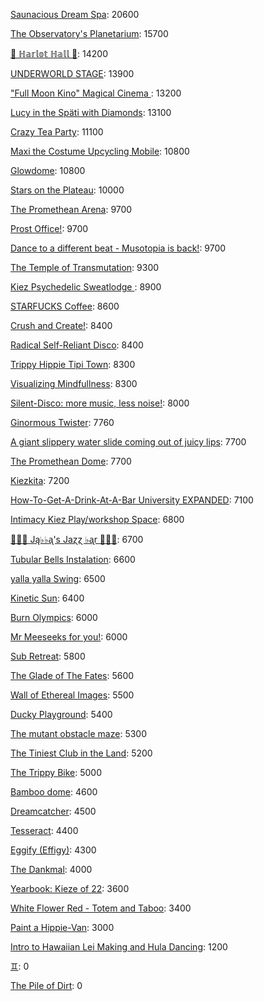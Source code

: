 [Saunacious Dream Spa](https://kiezburn.dreams.wtf/kiez-burn-2022/625156b9bff459002d4b0801): 20600

[The Observatory's Planetarium](https://kiezburn.dreams.wtf/kiez-burn-2022/6251457dbff459002d4add81): 15700

[🍑 ℍ𝕒𝕣𝕝𝕠𝕥 ℍ𝕒𝕝𝕝 🍑](https://kiezburn.dreams.wtf/kiez-burn-2022/625062fcbff459002d4a2279): 14200

[UNDERWORLD STAGE](https://kiezburn.dreams.wtf/kiez-burn-2022/624b3b15bff459002d47560e): 13900

[ "Full Moon Kino" Magical Cinema ](https://kiezburn.dreams.wtf/kiez-burn-2022/62502e40bff459002d49db0d): 13200

[Lucy in the Späti with Diamonds](https://kiezburn.dreams.wtf/kiez-burn-2022/62417185bff459002d4579a3): 13100

[Crazy Tea Party](https://kiezburn.dreams.wtf/kiez-burn-2022/624f3ec9bff459002d495da3): 11100

[Maxi the Costume Upcycling Mobile](https://kiezburn.dreams.wtf/kiez-burn-2022/625303b9bff459002d4e9647): 10800

[Glowdome](https://kiezburn.dreams.wtf/kiez-burn-2022/6253221dbff459002d4f33b8): 10800

[Stars on the Plateau](https://kiezburn.dreams.wtf/kiez-burn-2022/62505020bff459002d4a0115): 10000

[The Promethean Arena](https://kiezburn.dreams.wtf/kiez-burn-2022/62517552bff459002d4b2f4c): 9700

[Prost Office!](https://kiezburn.dreams.wtf/kiez-burn-2022/62506c97bff459002d4a291c): 9700

[Dance to a different beat - Musotopia is back!](https://kiezburn.dreams.wtf/kiez-burn-2022/6252a290bff459002d4cf22c): 9700

[The Temple of Transmutation](https://kiezburn.dreams.wtf/kiez-burn-2022/62499a8dbff459002d46e87a): 9300

[Kiez Psychedelic Sweatlodge ](https://kiezburn.dreams.wtf/kiez-burn-2022/6252c733bff459002d4d4e0a): 8900

[STARFUCKS Coffee](https://kiezburn.dreams.wtf/kiez-burn-2022/62525edebff459002d4c88e4): 8600

[Crush and Create!](https://kiezburn.dreams.wtf/kiez-burn-2022/624f063abff459002d48ca8c): 8400

[Radical Self-Reliant Disco](https://kiezburn.dreams.wtf/kiez-burn-2022/624c0e65bff459002d47ad27): 8400

[Trippy Hippie Tipi Town](https://kiezburn.dreams.wtf/kiez-burn-2022/6250a340bff459002d4a86d2): 8300

[Visualizing Mindfullness](https://kiezburn.dreams.wtf/kiez-burn-2022/625303cabff459002d4e980e): 8300

[Silent-Disco: more music, less noise!](https://kiezburn.dreams.wtf/kiez-burn-2022/624f3aaabff459002d4950e4): 8000

[Ginormous Twister](https://kiezburn.dreams.wtf/kiez-burn-2022/6251dd67bff459002d4c2197): 7760

[A giant slippery water slide coming out of juicy lips](https://kiezburn.dreams.wtf/kiez-burn-2022/62534fedbff459002d51406f): 7700

[The Promethean Dome](https://kiezburn.dreams.wtf/kiez-burn-2022/6250072fbff459002d49b341): 7700

[Kiezkita](https://kiezburn.dreams.wtf/kiez-burn-2022/625352d6bff459002d516cab): 7200

[How-To-Get-A-Drink-At-A-Bar University EXPANDED](https://kiezburn.dreams.wtf/kiez-burn-2022/624ea014bff459002d486b47): 7100

[Intimacy Kiez Play/workshop Space](https://kiezburn.dreams.wtf/kiez-burn-2022/62507577bff459002d4a4266): 6800

[🎹🎹🎹 Ją♭♭ᶏ's Jaɀɀ ♭ᶏr 🎹🎹🎹](https://kiezburn.dreams.wtf/kiez-burn-2022/625e8179bff459002d5eee75): 6700

[Tubular Bells Instalation](https://kiezburn.dreams.wtf/kiez-burn-2022/624db933bff459002d4824be): 6600

[yalla yalla Swing](https://kiezburn.dreams.wtf/kiez-burn-2022/6252f5d9bff459002d4e38f1): 6500

[Kinetic Sun](https://kiezburn.dreams.wtf/kiez-burn-2022/6252cb83bff459002d4d6b15): 6400

[Burn Olympics](https://kiezburn.dreams.wtf/kiez-burn-2022/62389918bff459002d43f4a2): 6000

[Mr Meeseeks for you!](https://kiezburn.dreams.wtf/kiez-burn-2022/62589728bff459002d590988): 6000

[Sub Retreat](https://kiezburn.dreams.wtf/kiez-burn-2022/62533d5abff459002d500916): 5800

[The Glade of The Fates](https://kiezburn.dreams.wtf/kiez-burn-2022/62514be0bff459002d4aff19): 5600

[Wall of Ethereal Images](https://kiezburn.dreams.wtf/kiez-burn-2022/624f316fbff459002d494699): 5500

[Ducky Playground](https://kiezburn.dreams.wtf/kiez-burn-2022/62534b08bff459002d510123): 5400

[The mutant obstacle maze](https://kiezburn.dreams.wtf/kiez-burn-2022/623c3e06bff459002d44bed2): 5300

[The Tiniest Club in the Land](https://kiezburn.dreams.wtf/kiez-burn-2022/624c1864bff459002d47b77b): 5200

[The Trippy Bike](https://kiezburn.dreams.wtf/kiez-burn-2022/622b5c82d875f9002daf63c2): 5000

[Bamboo dome](https://kiezburn.dreams.wtf/kiez-burn-2022/62442c02bff459002d461275): 4600

[Dreamcatcher](https://kiezburn.dreams.wtf/kiez-burn-2022/62532a41bff459002d4f5d2d): 4500

[Tesseract](https://kiezburn.dreams.wtf/kiez-burn-2022/624ca260bff459002d47e5c8): 4400

[Eggify (Effigy)](https://kiezburn.dreams.wtf/kiez-burn-2022/62528776bff459002d4ca260): 4300

[The Dankmal](https://kiezburn.dreams.wtf/kiez-burn-2022/6252a27abff459002d4cf141): 4000

[Yearbook: Kieze of 22](https://kiezburn.dreams.wtf/kiez-burn-2022/625342a3bff459002d507320): 3600

[White Flower Red - Totem and Taboo](https://kiezburn.dreams.wtf/kiez-burn-2022/624ee124bff459002d48a1c1): 3400

[Paint a Hippie-Van](https://kiezburn.dreams.wtf/kiez-burn-2022/624e8e65bff459002d485e8a): 3000

[Intro to Hawaiian Lei Making and Hula Dancing](https://kiezburn.dreams.wtf/kiez-burn-2022/62533e56bff459002d5028f4): 1200

[♊︎](https://kiezburn.dreams.wtf/kiez-burn-2022/62525228bff459002d4c81cc): 0

[The Pile of Dirt](https://kiezburn.dreams.wtf/kiez-burn-2022/6234dd4fbff459002d42c5d9): 0


